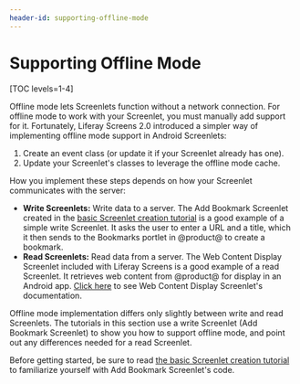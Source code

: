 ```yaml
---
header-id: supporting-offline-mode
---
```


# Supporting Offline Mode

[TOC levels=1-4]

Offline mode lets Screenlets function without a network connection. For offline 
mode to work with your Screenlet, you must manually add support for it. 
Fortunately, Liferay Screens 2.0 introduced a simpler way of implementing 
offline mode support in Android Screenlets: 

1.  Create an event class (or update it if your Screenlet already has one). 
2.  Update your Screenlet's classes to leverage the offline mode cache. 

How you implement these steps depends on how your Screenlet communicates with 
the server: 

- **Write Screenlets:** Write data to a server. The Add Bookmark Screenlet 
  created in the 
  [basic Screenlet creation tutorial](/docs/7-1/tutorials/-/knowledge_base/t/creating-android-screenlets) 
  is a good example of a simple write Screenlet. It asks the user to enter a URL 
  and a title, which it then sends to the Bookmarks portlet in @product@ 
  to create a bookmark. 
- **Read Screenlets:** Read data from a server. The Web Content Display 
  Screenlet included with Liferay Screens is a good example of a read Screenlet. 
  It retrieves web content from @product@ for display in an Android app. 
  [Click here](/docs/7-1/reference/-/knowledge_base/r/webcontentdisplayscreenlet-for-android) 
  to see Web Content Display Screenlet's documentation. 

Offline mode implementation differs only slightly between write and read 
Screenlets. The tutorials in this section use a write Screenlet (Add Bookmark 
Screenlet) to show you how to support offline mode, and point out any 
differences needed for a read Screenlet. 

Before getting started, be sure to read 
[the basic Screenlet creation tutorial](/docs/7-1/tutorials/-/knowledge_base/t/creating-android-screenlets) 
to familiarize yourself with Add Bookmark Screenlet's code. 
